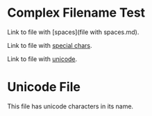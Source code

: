 # Complex Filename Test

Link to file with [spaces](file with spaces.md).

Link to file with [special chars](file-with@special#chars$.md).

Link to file with [unicode](#файл.md).


# Unicode File

This file has unicode characters in its name.
